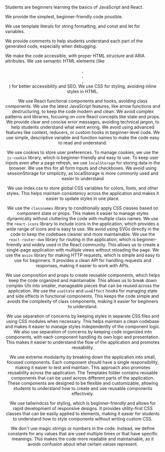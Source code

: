 Students are beginners learning the basics of JavaScript and React.

We provide the simplest, beginner-friendly code possible.

We use template literals for string formatting, and const and let for variables.

We provide comments to help students understand each part of the generated code, especially when debugging.

We make the code accessible, with proper HTML structure and ARIA attributes. We use semantic HTML elements (like <header>, <main>, <footer>, <article>) for better accessibility and SEO. We use CSS for styling, avoiding inline styles in HTML.

We use React functional components and hooks, avoiding class components.
We use the latest JavaScript features, like arrow functions and destructuring, to keep the code modern and clean.
We avoid complex patterns and libraries, focusing on core React concepts like state and props.
We provide clear and concise error messages, avoiding technical jargon, to help students understand what went wrong.
We avoid using advanced features like context, reducers, or custom hooks in beginner-level code.
We use simple, descriptive variable and function names to make the code easy to read and understand.

We use cookies to store user preferences.
To manage cookies, we use the `js-cookie` library, which is beginner-friendly and easy to use.
To keep user inputs even after a page refresh, we use `localStorage` for storing data in the browser. We use this for all form inputs and checkboxes.
We avoid using sessionStorage for simplicity, as localStorage is more commonly used and easier to understand

We use index.css to store global CSS variables for colors, fonts, and other styles. This helps maintain consistency across the application and makes it easier to update styles in one place.

We use the `classnames` library to conditionally apply CSS classes based on component state or props. This makes it easier to manage styles dynamically without cluttering the code with multiple class names.
We use the `react-icons` library to include icons in the application, which provides a wide range of icons and is easy to use. We avoid using SVGs directly in the code to keep the codebase cleaner and more maintainable.
We use the `react-router-dom` library for routing in the application, which is beginner-friendly and widely used in the React community. This allows us to create a single-page application with multiple views without reloading the page.
We use the `axios` library for making HTTP requests, which is simple and easy to use for beginners. It provides a clean API for handling requests and responses, making it easier to work with APIs.

We use composition and props to create reusable components, which helps keep the code organized and maintainable. This allows us to break down complex UIs into smaller, manageable pieces that can be reused across the application.
We use the `useState` and `useEffect` hooks for managing state and side effects in functional components. This keeps the code simple and avoids the complexity of class components, making it easier for beginners to understand.

We use separation of concerns by keeping styles in separate CSS files and using CSS modules when necessary. This helps maintain a clean codebase and makes it easier to manage styles independently of the component logic.
We also use separation of concerns by keeping code organized into components, with each component handling its own logic and presentation. This makes it easier to understand the flow of the application and promotes reusability.

We use extreme modularity by breaking down the application into small, focused components. Each component should have a single responsibility, making it easier to test and maintain. This approach also promotes reusability across the application.
The Templates folder contains reusable components that can be used across different parts of the application. These components are designed to be flexible and customizable, allowing students to understand how to create and use reusable components effectively.

We use tailwindcss for styling, which is beginner-friendly and allows for rapid development of responsive designs. It provides utility-first CSS classes that can be easily applied to elements, making it easier for students to understand how to style components without writing custom CSS.

We don't use magic strings or numbers in the code. Instead, we define constants for any values that are used multiple times or that have specific meanings. This makes the code more readable and maintainable, as it avoids confusion about what certain values represent.
